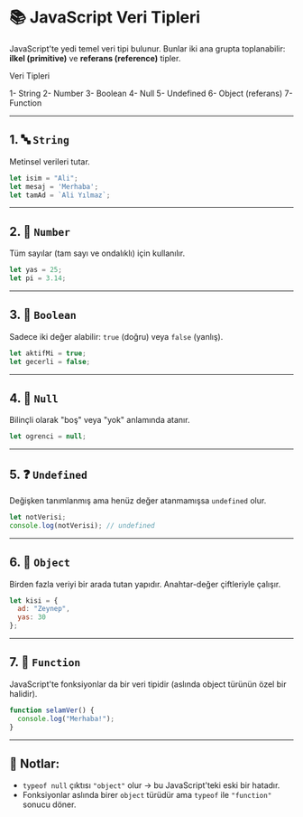 
# 📚 JavaScript Veri Tipleri

JavaScript'te yedi temel veri tipi bulunur. Bunlar iki ana grupta toplanabilir: **ilkel (primitive)** ve **referans (reference)** tipler.

Veri Tipleri

1- String
2- Number
3- Boolean
4- Null
5- Undefined
6- Object (referans)
7- Function 

---

## 1. 🔤 `String`
Metinsel verileri tutar.

```javascript
let isim = "Ali";
let mesaj = 'Merhaba';
let tamAd = `Ali Yılmaz`;
```

---

## 2. 🔢 `Number`
Tüm sayılar (tam sayı ve ondalıklı) için kullanılır.

```javascript
let yas = 25;
let pi = 3.14;
```

---

## 3. 🔘 `Boolean`
Sadece iki değer alabilir: `true` (doğru) veya `false` (yanlış).

```javascript
let aktifMi = true;
let gecerli = false;
```

---

## 4. 🚫 `Null`
Bilinçli olarak "boş" veya "yok" anlamında atanır.

```javascript
let ogrenci = null;
```

---

## 5. ❓ `Undefined`
Değişken tanımlanmış ama henüz değer atanmamışsa `undefined` olur.

```javascript
let notVerisi;
console.log(notVerisi); // undefined
```

---

## 6. 🧱 `Object`
Birden fazla veriyi bir arada tutan yapıdır. Anahtar-değer çiftleriyle çalışır.

```javascript
let kisi = {
  ad: "Zeynep",
  yas: 30
};
```

---

## 7. 🧩 `Function`
JavaScript'te fonksiyonlar da bir veri tipidir (aslında object türünün özel bir halidir).

```javascript
function selamVer() {
  console.log("Merhaba!");
}
```

---

## 📌 Notlar:
- `typeof null` çıktısı `"object"` olur → bu JavaScript'teki eski bir hatadır.
- Fonksiyonlar aslında birer `object` türüdür ama `typeof` ile `"function"` sonucu döner.
